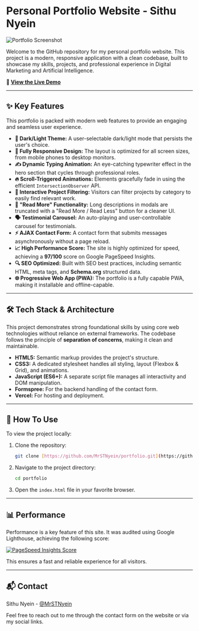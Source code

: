 # Personal Portfolio Website - Sithu Nyein

![Portfolio Screenshot](https://i.ibb.co/fVZ8JR2j/IMG-3199.jpg)

Welcome to the GitHub repository for my personal portfolio website. This project is a modern, responsive application with a clean codebase, built to showcase my skills, projects, and professional experience in Digital Marketing and Artificial Intelligence.

**🚀 [View the Live Demo](https://portfolio-two-delta-unxsn8w8ak.vercel.app/)**

---

## ✨ Key Features

This portfolio is packed with modern web features to provide an engaging and seamless user experience.

* **🎨 Dark/Light Theme:** A user-selectable dark/light mode that persists the user's choice.
* **📱 Fully Responsive Design:** The layout is optimized for all screen sizes, from mobile phones to desktop monitors.
* **✍️ Dynamic Typing Animation:** An eye-catching typewriter effect in the hero section that cycles through professional roles.
* **🔥 Scroll-Triggered Animations:** Elements gracefully fade in using the efficient `IntersectionObserver` API.
* **📂 Interactive Project Filtering:** Visitors can filter projects by category to easily find relevant work.
* **📖 "Read More" Functionality:** Long descriptions in modals are truncated with a "Read More / Read Less" button for a cleaner UI.
* **🗣️ Testimonial Carousel:** An auto-playing and user-controllable carousel for testimonials.
* **⚡ AJAX Contact Form:** A contact form that submits messages asynchronously without a page reload.
* **📈 High Performance Score:** The site is highly optimized for speed, achieving a **97/100** score on Google PageSpeed Insights.
* **🔍 SEO Optimized:** Built with SEO best practices, including semantic HTML, meta tags, and **Schema.org** structured data.
* **🌐 Progressive Web App (PWA):** The portfolio is a fully capable PWA, making it installable and offline-capable.

---

## 🛠️ Tech Stack & Architecture

This project demonstrates strong foundational skills by using core web technologies without reliance on external frameworks. The codebase follows the principle of **separation of concerns**, making it clean and maintainable.

* **HTML5:** Semantic markup provides the project's structure.
* **CSS3:** A dedicated stylesheet handles all styling, layout (Flexbox & Grid), and animations.
* **JavaScript (ES6+):** A separate script file manages all interactivity and DOM manipulation.
* **Formspree:** For the backend handling of the contact form.
* **Vercel:** For hosting and deployment.

---

## 🚀 How To Use

To view the project locally:

1.  Clone the repository:
    ```bash
    git clone [https://github.com/MrSTNyein/portfolio.git](https://github.com/MrSTNyein/portfolio.git)
    ```
2.  Navigate to the project directory:
    ```bash
    cd portfolio
    ```
3.  Open the `index.html` file in your favorite browser.

---

## 📊 Performance

Performance is a key feature of this site. It was audited using Google Lighthouse, achieving the following score:

[![PageSpeed Insights Score](https://img.shields.io/badge/PageSpeed-97%2F100-brightgreen)](https://pagespeed.web.dev/analysis/https-portfolio-two-delta-unxsn8w8ak-vercel-app/zlnbnarp-hb?form_factor=desktop)

This ensures a fast and reliable experience for all visitors.

---

## 📬 Contact

Sithu Nyein - [@MrSTNyein](https://github.com/MrSTNyein)

Feel free to reach out to me through the contact form on the website or via my social links.
